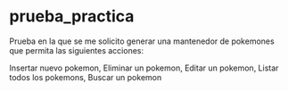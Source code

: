 # prueba_practica

Prueba en la que se me solicito generar una mantenedor de pokemones que permita las siguientes acciones:

Insertar nuevo pokemon,
Eliminar un pokemon,
Editar un pokemon,
Listar todos los pokemons,
Buscar un pokemon

